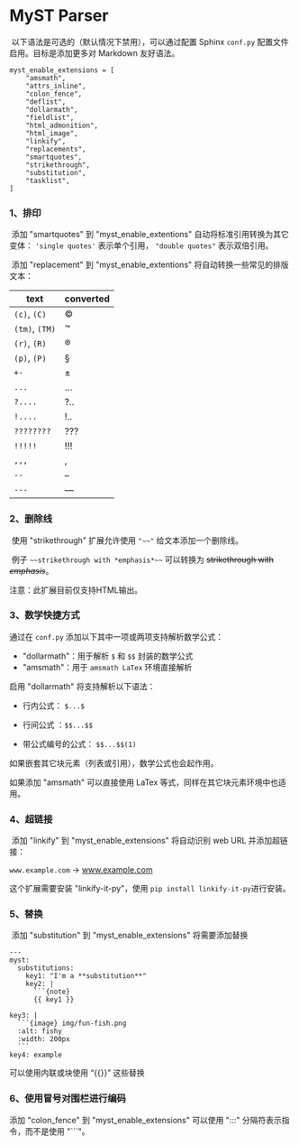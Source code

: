 # MyST Parser

​	以下语法是可选的（默认情况下禁用），可以通过配置 Sphinx `conf.py` 配置文件启用。目标是添加更多对 Markdown 友好语法。

```
myst_enable_extensions = [
    "amsmath",
    "attrs_inline",
    "colon_fence",
    "deflist",
    "dollarmath",
    "fieldlist",
    "html_admonition",
    "html_image",
    "linkify",
    "replacements",
    "smartquotes",
    "strikethrough",
    "substitution",
    "tasklist",
]
```

### 1、排印

​	添加 "smartquotes" 到 "myst_enable_extentions" 自动将标准引用转换为其它变体： `'single quotes'` 表示单个引用， `"double quotes"` 表示双倍引用。

​	添加 "replacement" 到 "myst_enable_extentions" 将自动转换一些常见的排版文本：

| text           | converted |
| -------------- | --------- |
| `(c)`, `(C)`   | ©         |
| `(tm)`, `(TM)` | ™         |
| `(r)`, `(R)`   | ®         |
| `(p)`, `(P)`   | §         |
| `+-`           | ±         |
| `...`          | …         |
| `?....`        | ?..       |
| `!....`        | !..       |
| `????????`     | ???       |
| `!!!!!`        | !!!       |
| `,,,`          | ,         |
| `--`           | –         |
| `---`          | —         |

### 2、删除线

​	使用 "strikethrough" 扩展允许使用 `"~~"` 给文本添加一个删除线。

​	例子 `~~strikethrough with *emphasis*~~` 可以转换为 ~~strikethrough with *emphasis*~~。

注意：此扩展目前仅支持HTML输出。

### 3、数学快捷方式

通过在 `conf.py` 添加以下其中一项或两项支持解析数学公式：

- "dollarmath"：用于解析 `$` 和 `$$` 封装的数学公式
- "amsmath"：用于 `amsmath LaTex` 环境直接解析

启用 "dollarmath" 将支持解析以下语法：

- 行内公式： `$...$`  

- 行间公式 ：`$$...$$`
- 带公式编号的公式： `$$...$$(1)`

如果嵌套其它块元素（列表或引用），数学公式也会起作用。

如果添加 "amsmath" 可以直接使用 LaTex 等式，同样在其它块元素环境中也适用。

### 4、超链接

​	添加 "linkify" 到 "myst_enable_extensions" 将自动识别 web URL 并添加超链接：

`www.example.com` -> www.example.com

这个扩展需要安装 "linkify-it-py"，使用 `pip install linkify-it-py`进行安装。

### 5、替换

​	添加 "substitution" 到 "myst_enable_extensions"  将需要添加替换

```
---
myst:
  substitutions:
    key1: "I'm a **substitution**"
    key2: |
      ```{note}
      {{ key1 }}
```
    key3: |
      ```{image} img/fun-fish.png
      :alt: fishy
      :width: 200px
      ```
    key4: example
可以使用内联或块使用 “{{}}” 这些替换

### 6、使用冒号对围栏进行编码

添加 "colon_fence" 到 "myst_enable_extensions" 可以使用 ":::" 分隔符表示指令，而不是使用 "```"。

